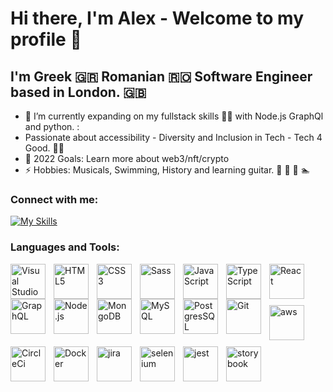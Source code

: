 # Hi there, I'm Alex - Welcome to my profile 👋 

## I'm Greek 🇬🇷 Romanian 🇷🇴 Software Engineer based in London. 🇬🇧

- 🌱 I’m currently expanding on my fullstack skills :technologist: with Node.js GraphQl and python.  :
- Passionate about accessibility - Diversity and Inclusion in Tech - Tech 4 Good.  :man_in_manual_wheelchair:
- 🥅 2022 Goals: Learn more about web3/nft/crypto
- ⚡ Hobbies: Musicals, Swimming, History and learning guitar. :guitar:  :musical_score: :musical_note: 🏊

### Connect with me:

[![My Skills](https://skills.thijs.gg/icons?i=linkedin)]( https://linkedin.com/in/alexvamvakas)


### Languages and Tools:

<img align="left" alt="Visual Studio Code" width="56px" src="https://cdn.jsdelivr.net/gh/devicons/devicon/icons/vscode/vscode-original.svg" style="padding-right:10px;" />
<img align="left" alt="HTML5" width="56px" src="https://cdn.jsdelivr.net/gh/devicons/devicon/icons/html5/html5-original.svg" style="padding-right:10px;" />
<img align="left" alt="CSS3" width="56px" src="https://cdn.jsdelivr.net/gh/devicons/devicon/icons/css3/css3-original.svg" style="padding-right:10px;" />
<img align="left" alt="Sass" width="56px" src="https://cdn.jsdelivr.net/gh/devicons/devicon/icons/sass/sass-original.svg" style="padding-right:10px;" />
<img align="left" alt="JavaScript" width="56px" src="https://cdn.jsdelivr.net/gh/devicons/devicon/icons/javascript/javascript-original.svg" style="padding-right:10px;" />
<img align="left" alt="TypeScript" width="56px" src="https://cdn.jsdelivr.net/gh/devicons/devicon/icons/typescript/typescript-original.svg" style="padding-right:10px;" />
<img align="left" alt="React" width="56px" src="https://cdn.jsdelivr.net/gh/devicons/devicon/icons/react/react-original.svg" style="padding-right:10px;" />
<img align="left" alt="GraphQL" width="56px" src="https://cdn.jsdelivr.net/gh/devicons/devicon/icons/graphql/graphql-plain.svg" style="padding-right:10px;" />
<img align="left" alt="Node.js" width="56px" src="https://cdn.jsdelivr.net/gh/devicons/devicon/icons/nodejs/nodejs-original.svg" style="padding-right:10px;" />
<img align="left" alt="MongoDB" width="56px" src="https://cdn.jsdelivr.net/gh/devicons/devicon/icons/mongodb/mongodb-original.svg" style="padding-right:10px;" />
<img align="left" alt="MySQL" width="56px" src="https://cdn.jsdelivr.net/gh/devicons/devicon/icons/mysql/mysql-original.svg" style="padding-right:10px;" />
<img align="left" alt="PostgresSQL" width="56px" src="https://cdn.jsdelivr.net/gh/devicons/devicon/icons/postgresql/postgresql-original.svg" style="padding-right:10px;" />
<img align="left" alt="Git" width="56px" src="https://cdn.jsdelivr.net/gh/devicons/devicon/icons/git/git-original.svg" style="padding-right:10px;" />
<img align="left" alt="aws" width="56px" src="https://cdn.jsdelivr.net/gh/devicons/devicon/icons/amazonwebservices/amazonwebservices-original.svg" style="padding-right:10px;padding-top:10px;" />
<img align="left" alt="CircleCi" width="56px" src="https://cdn.jsdelivr.net/gh/devicons/devicon/icons/circleci/circleci-plain.svg" style="padding-right:10px;padding-top:10px;" />
<img align="left" alt="Docker" width="56px" src="https://cdn.jsdelivr.net/gh/devicons/devicon/icons/docker/docker-original.svg" style="padding-right:10px;padding-top:10px;" />
<img align="left" alt="jira" width="56px" src="https://cdn.jsdelivr.net/gh/devicons/devicon/icons/jira/jira-original.svg" style="padding-right:10px;padding-top:10px;" />
<img align="left" alt="selenium" width="56px" src="https://cdn.jsdelivr.net/gh/devicons/devicon/icons/selenium/selenium-original.svg" style="padding-right:10px;padding-top:10px;" />
<img align="left" alt="jest" width="56px" src="https://cdn.jsdelivr.net/gh/devicons/devicon/icons/jest/jest-plain.svg" style="padding-right:10px;padding-top:10px;" />
<img align="left" alt="storybook" width="56px" src="https://cdn.jsdelivr.net/gh/devicons/devicon/icons/storybook/storybook-original.svg" style="padding-right:10px;padding-top:10px;" />
